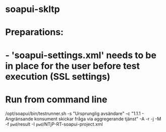 # soapui-skltp

# Preparations:
# - 'soapui-settings.xml' needs to be in place for the user before test execution (SSL settings)

# Run from command line
/opt/soapui/bin/testrunner.sh -s "Ursprunglig avsändare" -c "1.1.1 - Angränsande konsument skickar fråga via aggregerande tjänst" -A -r -j -M -f `pwd`/result -I `pwd`/NTjP-RT-soapui-project.xml

